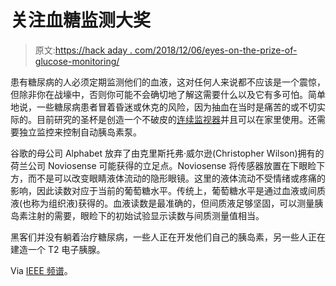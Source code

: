 # 关注血糖监测大奖

> 原文:[https://hack aday . com/2018/12/06/eyes-on-the-prize-of-glucose-monitoring/](https://hackaday.com/2018/12/06/eyes-on-the-prize-of-glucose-monitoring/)

患有糖尿病的人必须定期监测他们的血液，这对任何人来说都不应该是一个震惊，但除非你在战壕中，否则你可能不会确切地了解这需要什么以及它有多可怕。简单地说，一些糖尿病患者冒着昏迷或休克的风险，因为抽血在当时是痛苦的或不切实际的。目前研究的圣杯是创造一个不破皮的[连续监视器](https://blog.verily.com/2018/11/update-on-our-smart-lens-program-with.html?m=1)并且可以在家里使用。还需要独立监控来控制自动胰岛素泵。

谷歌的母公司 Alphabet 放弃了由克里斯托弗·威尔逊(Christopher Wilson)拥有的荷兰公司 Noviosense 可能获得的立足点。Noviosense 将传感器放置在下眼睑下方，而不是可以改变眼睛液体流动的隐形眼镜。这里的液体流动不受情绪或疼痛的影响，因此读数对应于当前的葡萄糖水平。传统上，葡萄糖水平是通过血液或间质液(也称为组织液)获得的。血液读数是最准确的，但间质液足够坚固，可以测量胰岛素注射的需要，眼睑下的初始试验显示读数与间质测量值相当。

黑客们并没有躺着治疗糖尿病，一些人正在开发他们自己的胰岛素，另一些人正在建造一个 T2 电子胰腺。

Via [IEEE 频谱](https://spectrum.ieee.org/the-human-os/biomedical/devices/why-noviosenses-ineye-glucose-monitor-might-work-better-than-googles)。